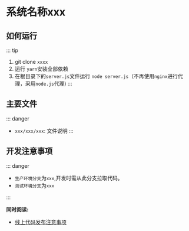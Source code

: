# 系统名称xxx

## 如何运行
::: tip 
1. git clone `xxxx`
2. 运行 `yarn`安装全部依赖
3. 在根目录下的`server.js`文件运行 `node server.js`（不再使用`nginx`进行代理，采用`node.js`代理)
:::


## 主要文件
::: danger 
- `xxx/xxx/xxx`: 文件说明
:::


## 开发注意事项
::: danger 

- `生产环境分支`为`xxx`,开发时需从此分支拉取代码。
- `测试环境分支`为`xxx`

:::

**同时阅读:** 

- [线上代码发布注意事项](/线上代码发布注意事项/必看.md)
